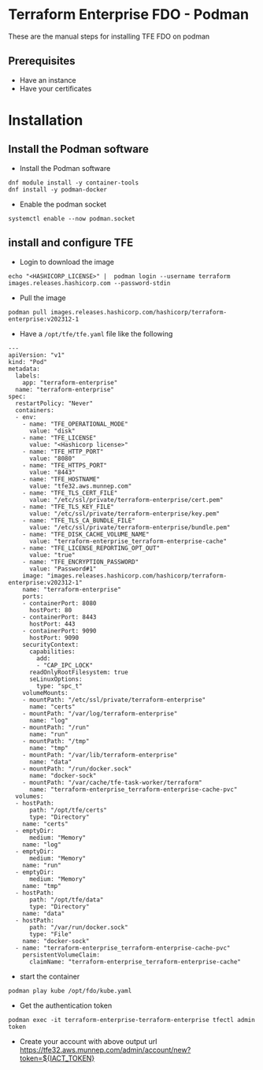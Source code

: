 # Terraform Enterprise FDO - Podman

These are the manual steps for installing TFE FDO on podman

## Prerequisites

- Have an instance
- Have your certificates

# Installation

## Install the Podman software

- Install the Podman software
```
dnf module install -y container-tools
dnf install -y podman-docker
```
- Enable the podman socket
```
systemctl enable --now podman.socket
```
## install and configure TFE

- Login to download the image
```
echo "<HASHICORP_LICENSE>" |  podman login --username terraform images.releases.hashicorp.com --password-stdin
```
- Pull the image
```
podman pull images.releases.hashicorp.com/hashicorp/terraform-enterprise:v202312-1
```
- Have a `/opt/tfe/tfe.yaml` file like the following
```
---
apiVersion: "v1"
kind: "Pod"
metadata:
  labels:
    app: "terraform-enterprise"
  name: "terraform-enterprise"
spec:
  restartPolicy: "Never"
  containers:
  - env:
    - name: "TFE_OPERATIONAL_MODE"
      value: "disk"
    - name: "TFE_LICENSE"
      value: "<Hashicorp license>"
    - name: "TFE_HTTP_PORT"
      value: "8080"
    - name: "TFE_HTTPS_PORT"
      value: "8443"
    - name: "TFE_HOSTNAME"
      value: "tfe32.aws.munnep.com"
    - name: "TFE_TLS_CERT_FILE"
      value: "/etc/ssl/private/terraform-enterprise/cert.pem"
    - name: "TFE_TLS_KEY_FILE"
      value: "/etc/ssl/private/terraform-enterprise/key.pem"
    - name: "TFE_TLS_CA_BUNDLE_FILE"
      value: "/etc/ssl/private/terraform-enterprise/bundle.pem"
    - name: "TFE_DISK_CACHE_VOLUME_NAME"
      value: "terraform-enterprise_terraform-enterprise-cache"
    - name: "TFE_LICENSE_REPORTING_OPT_OUT"
      value: "true"
    - name: "TFE_ENCRYPTION_PASSWORD"
      value: "Password#1"
    image: "images.releases.hashicorp.com/hashicorp/terraform-enterprise:v202312-1"
    name: "terraform-enterprise"
    ports:
    - containerPort: 8080
      hostPort: 80
    - containerPort: 8443
      hostPort: 443
    - containerPort: 9090
      hostPort: 9090
    securityContext:
      capabilities:
        add:
        - "CAP_IPC_LOCK"
      readOnlyRootFilesystem: true
      seLinuxOptions:
        type: "spc_t"
    volumeMounts:
    - mountPath: "/etc/ssl/private/terraform-enterprise"
      name: "certs"
    - mountPath: "/var/log/terraform-enterprise"
      name: "log"
    - mountPath: "/run"
      name: "run"
    - mountPath: "/tmp"
      name: "tmp"
    - mountPath: "/var/lib/terraform-enterprise"
      name: "data"
    - mountPath: "/run/docker.sock"
      name: "docker-sock"
    - mountPath: "/var/cache/tfe-task-worker/terraform"
      name: "terraform-enterprise_terraform-enterprise-cache-pvc"
  volumes:
  - hostPath:
      path: "/opt/tfe/certs"
      type: "Directory"
    name: "certs"
  - emptyDir:
      medium: "Memory"
    name: "log"
  - emptyDir:
      medium: "Memory"
    name: "run"
  - emptyDir:
      medium: "Memory"
    name: "tmp"
  - hostPath:
      path: "/opt/tfe/data"
      type: "Directory"
    name: "data"
  - hostPath:
      path: "/var/run/docker.sock"
      type: "File"
    name: "docker-sock"
  - name: "terraform-enterprise_terraform-enterprise-cache-pvc"
    persistentVolumeClaim:
      claimName: "terraform-enterprise_terraform-enterprise-cache"
```
- start the container
```
podman play kube /opt/fdo/kube.yaml
```
- Get the authentication token
```
podman exec -it terraform-enterprise-terraform-enterprise tfectl admin token
```
- Create your account with above output url
https://tfe32.aws.munnep.com/admin/account/new?token=${IACT_TOKEN}




